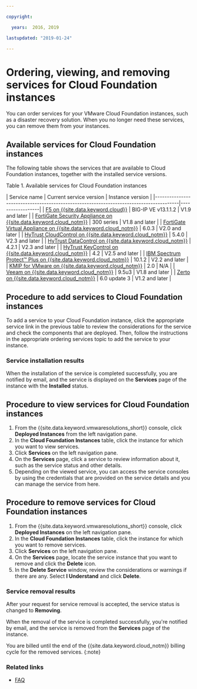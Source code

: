 ```yaml
---

copyright:

  years:  2016, 2019

lastupdated: "2019-01-24"

---
```


# Ordering, viewing, and removing services for Cloud Foundation instances

You can order services for your VMware Cloud Foundation instances, such as a disaster recovery solution. When you no longer need these services, you can remove them from your instances.

## Available services for Cloud Foundation instances

The following table shows the services that are available to Cloud Foundation instances, together with the installed service versions.

Table 1. Available services for Cloud Foundation instances

| Service name | Current service version | Instance version |
|----------------------------------------------------------------------------------------|------------------|
| [F5 on {{site.data.keyword.cloud}}](/docs/services/vmwaresolutions/services?topic=vmware-solutions-f5-on-ibm-cloud-overview)                                 | BIG-IP VE v13.1.1.2 | V1.9 and later |
| [FortiGate Security Appliance on {{site.data.keyword.cloud_notm}}](/docs/services/vmwaresolutions/services?topic=vmware-solutions-fortigate-security-appliance-on-ibm-cloud-overview)       | 300 series | V1.8 and later |
| [FortiGate Virtual Appliance on {{site.data.keyword.cloud_notm}}](/docs/services/vmwaresolutions/services?topic=vmware-solutions-fortigate-virtual-appliance-on-ibm-cloud-overview) | 6.0.3 | V2.0 and later |
| [HyTrust CloudControl on {{site.data.keyword.cloud_notm}}](/docs/services/vmwaresolutions/services?topic=vmware-solutions-hytrust-cloudcontrol-on-ibm-cloud-overview)              | 5.4.0 | V2.3 and later |
| [HyTrust DataControl on {{site.data.keyword.cloud_notm}}](/docs/services/vmwaresolutions/services?topic=vmware-solutions-hytrust-datacontrol-on-ibm-cloud-overview)              | 4.2.1 | V2.3 and later |
| [HyTrust KeyControl on {{site.data.keyword.cloud_notm}}](/docs/services/vmwaresolutions/services?topic=vmware-solutions-hytrust-keycontrol-on-ibm-cloud-overview)              | 4.2 | V2.5 and later |
| [IBM Spectrum Protect&trade; Plus on {{site.data.keyword.cloud_notm}}](/docs/services/vmwaresolutions/services?topic=vmware-solutions-ibm-spectrum-protect-plus-on-ibm-cloud-overview)  | 10.1.2 | V2.2 and later |
| [KMIP for VMware on {{site.data.keyword.cloud_notm}}](/docs/services/vmwaresolutions/services?topic=vmware-solutions-kmip-for-vmware-on-ibm-cloud-overview) |  2.0 | N/A |
| [Veeam on {{site.data.keyword.cloud_notm}}](/docs/services/vmwaresolutions/services?topic=vmware-solutions-veeam-on-ibm-cloud-overview)                          | 9.5u3 | V1.8 and later |
| [Zerto on {{site.data.keyword.cloud_notm}}](/docs/services/vmwaresolutions/services?topic=vmware-solutions-zerto-on-ibm-cloud-overview)                                 | 6.0 update 3 | V1.2 and later |

## Procedure to add services to Cloud Foundation instances

To add a service to your Cloud Foundation instance, click the appropriate service link in the previous table to review the considerations for the service and check the components that are deployed. Then, follow the instructions in the appropriate ordering services topic to add the service to your instance.

### Service installation results

When the installation of the service is completed successfully, you are notified by email, and the service is displayed on the **Services** page of the instance with the **Installed** status.

## Procedure to view services for Cloud Foundation instances

1. From the {{site.data.keyword.vmwaresolutions_short}} console, click **Deployed Instances** from the left navigation pane.
2. In the **Cloud Foundation Instances** table, click the instance for which you want to view services.
3. Click **Services** on the left navigation pane.
4. On the **Services** page, click a service to review information about it, such as the service status and other details.
5. Depending on the viewed service, you can access the service consoles by using the credentials that are provided on the service details and you can manage the service from here.

## Procedure to remove services for Cloud Foundation instances

1. From the {{site.data.keyword.vmwaresolutions_short}} console, click **Deployed Instances** on the left navigation pane.
2. In the **Cloud Foundation Instances** table, click the instance for which you want to remove services.
3. Click **Services** on the left navigation pane.
4. On the **Services** page, locate the service instance that you want to remove and click the **Delete** icon.
5. In the **Delete Service** window, review the considerations or warnings if there are any. Select **I Understand** and click **Delete**.

### Service removal results

After your request for service removal is accepted, the service status is changed to **Removing**.

When the removal of the service is completed successfully, you're notified by email, and the service is removed from the **Services** page of the instance.

You are billed until the end of the {{site.data.keyword.cloud_notm}} billing cycle for the removed services.
{:note}

### Related links

* [FAQ](/docs/services/vmwaresolutions/vmonic?topic=vmware-solutions-general-faq-about-ibm-cloud-for-vmware-solutions)
